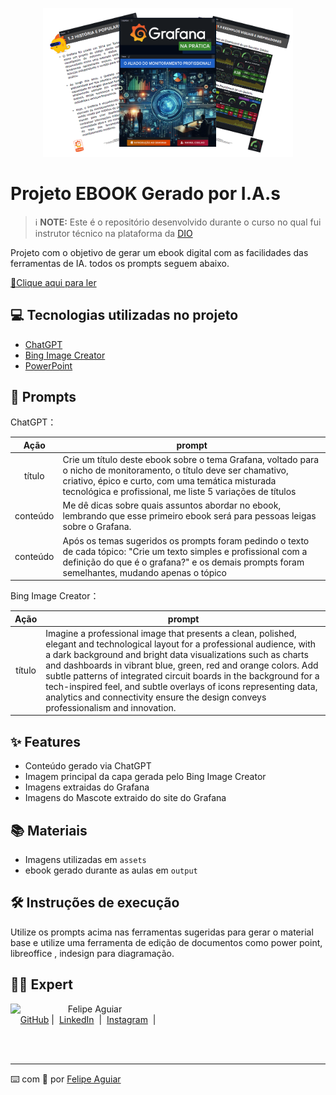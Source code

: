 <p align="center">
<img 
    src="./assets/cover03.png"
    width="400"  
/>
</p>

# Projeto EBOOK Gerado por I.A.s


 > ℹ️ **NOTE:** Este é o repositório desenvolvido durante o curso no qual fui instrutor técnico na plataforma da [DIO](https://dio.me)

Projeto com o objetivo de gerar um ebook digital com as facilidades das ferramentas de IA. todos os prompts
seguem abaixo.

<a href="https://github.com/coelho84/prompts-recipe-to-create-a-ebook/blob/main/output/e-book%20-%20Grafana%20na%20Prática%20-%20O%20Aliado%20do%20Monitoramento%20Profissional%20-%20Vol.%201.pdf" title="Visualizar o PDF Agora"> 📕Clique aqui para ler</a>

## 💻 Tecnologias utilizadas no projeto

- [ChatGPT](https://chat.openai.com/) 
- [Bing Image Creator](www.bing.com/images/create)
- [PowerPoint](https://www.microsoft.com/en/microsoft-365/powerpoint)

## 🧠 Prompts


ChatGPT：

|   Ação   | prompt                                                                                                                                                                                                                                                                         |
| :------: | ------------------------------------------------------------------------------------------------------------------------------------------------------------------------------------------------------------------------------------------------------------------------------ |
|  título  | Crie um título deste ebook sobre o tema Grafana, voltado para o nicho de monitoramento, o título deve ser chamativo, criativo, épico e curto, com uma temática misturada tecnológica e profissional, me liste 5 variações de títulos|
| conteúdo | Me dê dicas sobre quais assuntos abordar no ebook, lembrando que esse primeiro ebook será para pessoas leigas sobre o Grafana. |
| conteúdo | Após os temas sugeridos os prompts foram pedindo o texto de cada tópico: "Crie um texto simples e profissional com a definição do que é o grafana?" e os demais prompts foram semelhantes, mudando apenas o tópico |


Bing Image Creator：

|  Ação  | prompt                                                                                 |
| :----: | -------------------------------------------------------------------------------------- |
| título | Imagine a professional image that presents a clean, polished, elegant and technological layout for a professional audience, with a dark background and bright data visualizations such as charts and dashboards in vibrant blue, green, red and orange colors. Add subtle patterns of integrated circuit boards in the background for a tech-inspired feel, and subtle overlays of icons representing data, analytics and connectivity ensure the design conveys professionalism and innovation. |

## ✨ Features

- Conteúdo gerado via ChatGPT
- Imagem principal da capa gerada pelo Bing Image Creator
- Imagens extraidas do Grafana
- Imagens do Mascote extraido do site do Grafana

## 📚 Materiais

- Imagens utilizadas em `assets`
- ebook gerado durante as aulas em `output`

## 🛠️ Instruções de execução

Utilize os prompts acima nas ferramentas sugeridas para gerar o material base e utilize uma ferramenta de edição de documentos como power point, libreoffice , indesign para diagramação.

## 👨‍💻 Expert

<p>
    <img 
      align=left 
      margin=10 
      width=80 
      src="https://avatars.githubusercontent.com/u/37452836?v=4"
    />
    <p>&nbsp&nbsp&nbspFelipe Aguiar<br>
    &nbsp&nbsp&nbsp
    <a href="https://github.com/felipeAguiarCode">
    GitHub</a>&nbsp;|&nbsp;
    <a href="www.linkedin.com/in/
felipe-exe">LinkedIn</a>
&nbsp;|&nbsp;
    <a href="https://www.instagram.com/felipeaguiar.exe/">
    Instagram</a>
&nbsp;|&nbsp;</p>
</p>
<br/><br/>
<p>

---

⌨️ com 💜 por [Felipe Aguiar](https://github.com/felipeAguiarCode)
